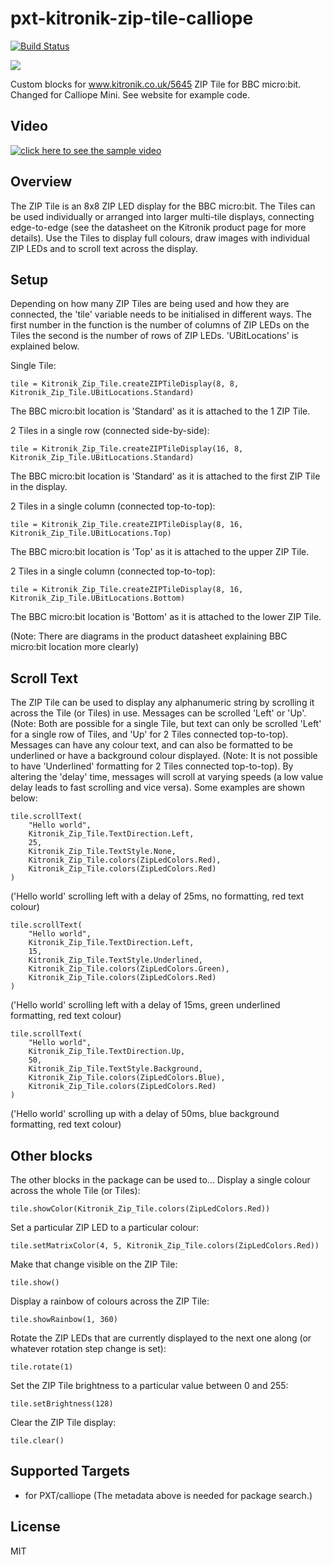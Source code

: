 # pxt-kitronik-zip-tile-calliope

[![Build Status](https://travis-ci.org/MKleinSB/pxt-kitronik-zip-tile-calliope.svg?branch=master)](https://travis-ci.org/MKleinSB/pxt-kitronik-zip-tile-calliope)

![](https://github.com/MKleinSB/pxt-kitronik-zip-tile-calliope/blob/master/1.png) 

Custom blocks for www.kitronik.co.uk/5645 ZIP Tile for BBC micro:bit. Changed for Calliope Mini.
See website for example code.

## Video
[![click here to see the sample video](https://i.ytimg.com/vi/ugPYVLvgdng/hqdefault.jpg?sqp=-oaymwEjCNACELwBSFryq4qpAxUIARUAAAAAGAElAADIQj0AgKJDeAE=&rs=AOn4CLAPqqdBEtQsEBRFl0WDqUTHkJmqIQ)](https://youtu.be/ugPYVLvgdng)

## Overview
The ZIP Tile is an 8x8 ZIP LED display for the BBC micro:bit.
The Tiles can be used individually or arranged into larger multi-tile displays, connecting edge-to-edge (see the datasheet on the Kitronik product page for more details).
Use the Tiles to display full colours, draw images with individual ZIP LEDs and to scroll text across the display. 

## Setup
Depending on how many ZIP Tiles are being used and how they are connected, the 'tile' variable needs to be initialised in different ways.
The first number in the function is the number of columns of ZIP LEDs on the Tiles the second is the number of rows of ZIP LEDs. 'UBitLocations' is explained below.

Single Tile:
```blocks
tile = Kitronik_Zip_Tile.createZIPTileDisplay(8, 8, Kitronik_Zip_Tile.UBitLocations.Standard)
```
The BBC micro:bit location is 'Standard' as it is attached to the 1 ZIP Tile.

2 Tiles in a single row (connected side-by-side):
```blocks
tile = Kitronik_Zip_Tile.createZIPTileDisplay(16, 8, Kitronik_Zip_Tile.UBitLocations.Standard)
```
The BBC micro:bit location is 'Standard' as it is attached to the first ZIP Tile in the display.

2 Tiles in a single column (connected top-to-top):
```blocks
tile = Kitronik_Zip_Tile.createZIPTileDisplay(8, 16, Kitronik_Zip_Tile.UBitLocations.Top)
```
The BBC micro:bit location is 'Top' as it is attached to the upper ZIP Tile.

2 Tiles in a single column (connected top-to-top):
```blocks
tile = Kitronik_Zip_Tile.createZIPTileDisplay(8, 16, Kitronik_Zip_Tile.UBitLocations.Bottom)
```
The BBC micro:bit location is 'Bottom' as it is attached to the lower ZIP Tile.

(Note: There are diagrams in the product datasheet explaining BBC micro:bit location more clearly)

## Scroll Text
The ZIP Tile can be used to display any alphanumeric string by scrolling it across the Tile (or Tiles) in use.
Messages can be scrolled 'Left' or 'Up'. (Note: Both are possible for a single Tile, but text can only be scrolled 'Left' for a single row of Tiles, and 'Up' for 2 Tiles connected top-to-top).
Messages can have any colour text, and can also be formatted to be underlined or have a background colour displayed. (Note: It is not possible to have 'Underlined' formatting for 2 Tiles connected top-to-top).
By altering the 'delay' time, messages will scroll at varying speeds (a low value delay leads to fast scrolling and vice versa).
Some examples are shown below:
```blocks
tile.scrollText(
    "Hello world",
    Kitronik_Zip_Tile.TextDirection.Left,
    25,
    Kitronik_Zip_Tile.TextStyle.None,
    Kitronik_Zip_Tile.colors(ZipLedColors.Red),
    Kitronik_Zip_Tile.colors(ZipLedColors.Red)
)
```
('Hello world' scrolling left with a delay of 25ms, no formatting, red text colour)

```blocks
tile.scrollText(
    "Hello world",
    Kitronik_Zip_Tile.TextDirection.Left,
    15,
    Kitronik_Zip_Tile.TextStyle.Underlined,
    Kitronik_Zip_Tile.colors(ZipLedColors.Green),
    Kitronik_Zip_Tile.colors(ZipLedColors.Red)
)
```
('Hello world' scrolling left with a delay of 15ms, green underlined formatting, red text colour)

```blocks
tile.scrollText(
    "Hello world",
    Kitronik_Zip_Tile.TextDirection.Up,
    50,
    Kitronik_Zip_Tile.TextStyle.Background,
    Kitronik_Zip_Tile.colors(ZipLedColors.Blue),
    Kitronik_Zip_Tile.colors(ZipLedColors.Red)
)
```
('Hello world' scrolling up with a delay of 50ms, blue background formatting, red text colour)

## Other blocks

The other blocks in the package can be used to...
Display a single colour across the whole Tile (or Tiles):
```blocks
tile.showColor(Kitronik_Zip_Tile.colors(ZipLedColors.Red))
```
Set a particular ZIP LED to a particular colour:
```blocks
tile.setMatrixColor(4, 5, Kitronik_Zip_Tile.colors(ZipLedColors.Red))
```
Make that change visible on the ZIP Tile:
```blocks
tile.show()
```
Display a rainbow of colours across the ZIP Tile:
```blocks
tile.showRainbow(1, 360)
```
Rotate the ZIP LEDs that are currently displayed to the next one along (or whatever rotation step change is set):
```blocks
tile.rotate(1)
```
Set the ZIP Tile brightness to a particular value between 0 and 255:
```blocks
tile.setBrightness(128)
```
Clear the ZIP Tile display:
```blocks
tile.clear()
```

## Supported Targets

* for PXT/calliope
(The metadata above is needed for package search.)

## License

MIT
